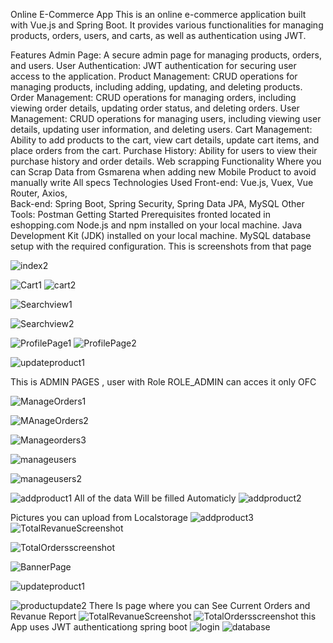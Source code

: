 Online E-Commerce App
This is an online e-commerce application built with Vue.js and Spring Boot. It provides various functionalities for managing products, orders, users, and carts, as well as authentication using JWT.

Features
Admin Page: A secure admin page for managing products, orders, and users.
User Authentication: JWT authentication for securing user access to the application.
Product Management: CRUD operations for managing products, including adding, updating, and deleting products.
Order Management: CRUD operations for managing orders, including viewing order details, updating order status, and deleting orders.
User Management: CRUD operations for managing users, including viewing user details, updating user information, and deleting users.
Cart Management: Ability to add products to the cart, view cart details, update cart items, and place orders from the cart.
Purchase History: Ability for users to view their purchase history and order details.
Web scrapping Functionality Where you can Scrap Data from Gsmarena when adding new Mobile Product to avoid manually write All specs
Technologies Used
Front-end: Vue.js, Vuex, Vue Router, Axios,  
Back-end: Spring Boot, Spring Security, Spring Data JPA, MySQL
Other Tools: Postman
Getting Started
Prerequisites
fronted located  in eshopping.com
Node.js and npm installed on your local machine.
Java Development Kit (JDK) installed on your local machine.
MySQL database setup with the required configuration.
This is screenshots from that page

![index2](https://user-images.githubusercontent.com/92800578/233109834-314ef7cf-6cbf-4c39-bb53-4e6e425d65b6.png)

![Cart1](https://user-images.githubusercontent.com/92800578/233109938-777b5e82-3c89-4027-aa9a-fede0ff5777b.png)
![cart2](https://user-images.githubusercontent.com/92800578/233110280-89e9b844-f361-417b-8ada-6f2537627f55.png)

![Searchview1](https://user-images.githubusercontent.com/92800578/233109960-3c9b7470-d47e-43ea-8c19-36047f1a5e01.png)

![Searchview2](https://user-images.githubusercontent.com/92800578/233109973-623b5e1f-7b71-4351-8798-b79c427d2f37.png)

![ProfilePage1](https://user-images.githubusercontent.com/92800578/233110024-a79c7d21-761b-4b00-b3d2-022024e3b261.png)
![ProfilePage2](https://user-images.githubusercontent.com/92800578/233110045-96095704-64ea-4fac-96d5-ede887dfd3a0.png)

![updateproduct1](https://user-images.githubusercontent.com/92800578/233110153-61fe678c-06d7-48fe-ab41-60d95858a61d.png)

This is ADMIN PAGES , user with Role ROLE_ADMIN can acces it only OFC

![ManageOrders1](https://user-images.githubusercontent.com/92800578/233110415-004fdc72-1425-4878-9dd5-3a4b253d69a5.png)


![MAnageOrders2](https://user-images.githubusercontent.com/92800578/233110435-7cb22cc9-ea73-4bc0-b22e-96695022700b.png)

![Manageorders3](https://user-images.githubusercontent.com/92800578/233110456-3ace2cce-a129-418d-8c44-3a8db6020e5e.png)


![manageusers](https://user-images.githubusercontent.com/92800578/233110481-fcde06c5-b564-42e0-a494-de84258ff290.png)

![manageusers2](https://user-images.githubusercontent.com/92800578/233110491-196a5a18-602c-4883-96f3-d12904ec5468.png)

  
![addproduct1](https://user-images.githubusercontent.com/92800578/233110519-cfbb8252-9f2f-4cff-9473-6bde4dcdf1fe.png)
All of the data Will be filled Automaticly
![addproduct2](https://user-images.githubusercontent.com/92800578/233110537-32325204-77e1-45b6-874b-447be88d5ce2.png)

  Pictures you can upload from Localstorage
![addproduct3](https://user-images.githubusercontent.com/92800578/233110559-bdebcd50-3639-4403-8f82-2c4088575665.png)
![TotalRevanueScreenshot](https://user-images.githubusercontent.com/92800578/233110598-477948da-61eb-438d-a2dc-659f2ae5857e.png)

![TotalOrdersscreenshot](https://user-images.githubusercontent.com/92800578/233110618-46a8bb49-c31b-416f-a214-5b08ce667f95.png)

![BannerPage](https://user-images.githubusercontent.com/92800578/233110704-2a5806dd-65ed-42c8-9542-c8210e76fe7b.png)

![updateproduct1](https://user-images.githubusercontent.com/92800578/233110754-ddd0dc3d-3f10-4b87-8375-8023c85ee79b.png)


![productupdate2](https://user-images.githubusercontent.com/92800578/233110776-88186439-5060-4c12-9438-3116530cfde7.png)
There Is page where you can See Current Orders and Revanue Report
![TotalRevanueScreenshot](https://user-images.githubusercontent.com/92800578/233111088-e22f3d5c-2340-4d74-9bdb-0b35bf172824.png)
![TotalOrdersscreenshot](https://user-images.githubusercontent.com/92800578/233111259-ee8b8ef8-2e62-4b30-828c-263139331e98.png)
this App uses JWT authenticationg spring boot 
![login](https://user-images.githubusercontent.com/92800578/233111598-7cbb7503-7845-4fbf-994f-620ca0757c02.png)
![database](https://user-images.githubusercontent.com/92800578/233111824-44e963fc-d95d-4093-adc0-b0a9d419f556.png)
